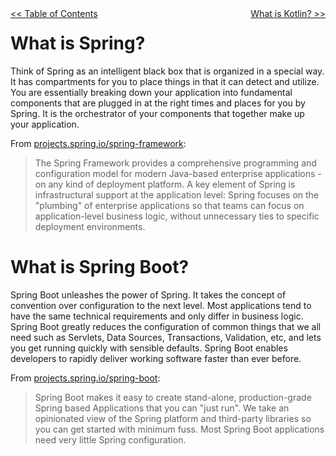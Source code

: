 <div>
    <div style="float: left"><a href=""><< Table of Contents</a></div>
    <div style="float: right"><a href="">What is Kotlin? >></a></div>
</div>

What is Spring?
======

Think of Spring as an intelligent black box that is organized in a special way. It has compartments for you to place things in that it can detect and utilize. You are essentially breaking down your application into fundamental components that are plugged in at the right times and places for you by Spring. It is the orchestrator of your components that together make up your application.

From [projects.spring.io/spring-framework](https://projects.spring.io/spring-framework/):
> The Spring Framework provides a comprehensive programming and configuration model for modern Java-based enterprise applications - on any kind of deployment platform. A key element of Spring is infrastructural support at the application level: Spring focuses on the "plumbing" of enterprise applications so that teams can focus on application-level business logic, without unnecessary ties to specific deployment environments.

What is Spring Boot?
======

Spring Boot unleashes the power of Spring. It takes the concept of convention over configuration to the next level. Most applications tend to have the same technical requirements and only differ in business logic. Spring Boot greatly reduces the configuration of common things that we all need such as Servlets, Data Sources, Transactions, Validation, etc, and lets you get running quickly with sensible defaults. Spring Boot enables developers to rapidly deliver working software faster than ever before.

From [projects.spring.io/spring-boot](https://projects.spring.io/spring-boot/):
> Spring Boot makes it easy to create stand-alone, production-grade Spring based Applications that you can "just run". We take an opinionated view of the Spring platform and third-party libraries so you can get started with minimum fuss. Most Spring Boot applications need very little Spring configuration.